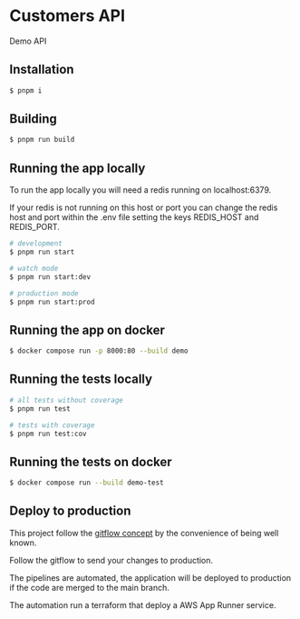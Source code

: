 # Customers API

Demo API

## Installation

```bash
$ pnpm i
```

## Building

```bash
$ pnpm run build
```

## Running the app locally

To run the app locally you will need a redis running on localhost:6379.

If your redis is not running on this host or port you can change the redis host and port
within the .env file setting the keys REDIS_HOST and REDIS_PORT.

```bash
# development
$ pnpm run start

# watch mode
$ pnpm run start:dev

# production mode
$ pnpm run start:prod
```

## Running the app on docker

```bash
$ docker compose run -p 8000:80 --build demo
```

## Running the tests locally

```bash
# all tests without coverage
$ pnpm run test

# tests with coverage
$ pnpm run test:cov
```

## Running the tests on docker

```bash
$ docker compose run --build demo-test
```

## Deploy to production

This project follow the [gitflow concept](https://danielkummer.github.io/git-flow-cheatsheet/) by
the convenience of being well known.

Follow the gitflow to send your changes to production.

The pipelines are automated, the application will be deployed to production if the code are merged to
the main branch.

The automation run a terraform that deploy a AWS App Runner service.
